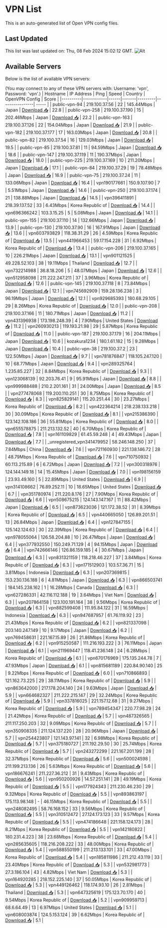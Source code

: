 # VPN List

This is an auto-generated list of Open VPN config files.

## Last Updated

This list was last updated on: Thu, 08 Feb 2024 15:02:12 GMT.
![Alt](https://repobeats.axiom.co/api/embed/186b98318ef1479477931607c1ad7d823f12451f.svg "Repobeats analytics image")

## Available Servers

Below is the list of available VPN servers:

(You may connect to any of these VPN servers with: Username: 'vpn', Password: 'vpn'.)
| Hostname | IP Address | Ping | Speed | Country | OpenVPN Config | Score |
|----------|------------|------|-------|---------|----------------| ----- |
| public-vpn-94 | 219.100.37.56 | 22 | 145.44Mbps | Japan | [Download 📥](./configs/server_0_JP.ovpn) | 22.8 |
| public-vpn-258 | 219.100.37.190 | 15 | 202.46Mbps | Japan | [Download 📥](./configs/server_1_JP.ovpn) | 22.2 |
| public-vpn-163 | 219.100.37.126 | 22 | 154.04Mbps | Japan | [Download 📥](./configs/server_2_JP.ovpn) | 21.9 |
| public-vpn-182 | 219.100.37.177 | 17 | 163.03Mbps | Japan | [Download 📥](./configs/server_3_JP.ovpn) | 20.8 |
| public-vpn-82 | 219.100.37.54 | 16 | 129.03Mbps | Japan | [Download 📥](./configs/server_4_JP.ovpn) | 19.5 |
| public-vpn-85 | 219.100.37.81 | 11 | 94.59Mbps | Japan | [Download 📥](./configs/server_5_JP.ovpn) | 18.6 |
| public-vpn-147 | 219.100.37.119 | 11 | 190.37Mbps | Japan | [Download 📥](./configs/server_6_JP.ovpn) | 18.0 |
| public-vpn-225 | 219.100.37.169 | 10 | 211.20Mbps | Japan | [Download 📥](./configs/server_7_JP.ovpn) | 17.1 |
| public-vpn-84 | 219.100.37.29 | 19 | 78.48Mbps | Japan | [Download 📥](./configs/server_8_JP.ovpn) | 16.9 |
| public-vpn-75 | 219.100.37.24 | 11 | 133.06Mbps | Japan | [Download 📥](./configs/server_9_JP.ovpn) | 16.4 |
| vpn190177661 | 150.9.107.90 | 7 | 5.51Mbps | Japan | [Download 📥](./configs/server_10_JP.ovpn) | 14.6 |
| public-vpn-250 | 219.100.37.174 | 21 | 138.88Mbps | Japan | [Download 📥](./configs/server_11_JP.ovpn) | 14.5 |
| vpn396411891 | 218.39.137.52 | 33 | 6.43Mbps | Korea Republic of | [Download 📥](./configs/server_12_KR.ovpn) | 14.4 |
| vpn696366242 | 103.3.15.25 | 5 | 5.08Mbps | Japan | [Download 📥](./configs/server_13_JP.ovpn) | 14.1 |
| public-vpn-155 | 219.100.37.110 | 14 | 132.66Mbps | Japan | [Download 📥](./configs/server_14_JP.ovpn) | 13.9 |
| public-vpn-130 | 219.100.37.90 | 16 | 167.91Mbps | Japan | [Download 📥](./configs/server_15_JP.ovpn) | 13.6 |
| vpn603793829 | 118.38.31.29 | 26 | 4.59Mbps | Korea Republic of | [Download 📥](./configs/server_16_KR.ovpn) | 13.5 |
| vpn441966453 | 59.17.154.228 | 31 | 6.92Mbps | Korea Republic of | [Download 📥](./configs/server_17_KR.ovpn) | 13.4 |
| public-vpn-206 | 219.100.37.165 | 10 | 226.21Mbps | Japan | [Download 📥](./configs/server_18_JP.ovpn) | 13.1 |
| vpn901121525 | 49.228.52.103 | 38 | 19.11Mbps | Thailand | [Download 📥](./configs/server_19_TH.ovpn) | 12.7 |
| vpn732214988 | 36.8.18.206 | 5 | 48.07Mbps | Japan | [Download 📥](./configs/server_20_JP.ovpn) | 12.6 |
| vpn512958098 | 211.222.247.211 | 37 | 3.96Mbps | Korea Republic of | [Download 📥](./configs/server_21_KR.ovpn) | 12.6 |
| public-vpn-145 | 219.100.37.118 | 8 | 73.84Mbps | Japan | [Download 📥](./configs/server_22_JP.ovpn) | 12.1 |
| vpn745692909 | 159.28.136.238 | 3 | 96.19Mbps | Japan | [Download 📥](./configs/server_23_JP.ovpn) | 12.1 |
| vpn929685393 | 180.68.29.105 | 29 | 8.26Mbps | Korea Republic of | [Download 📥](./configs/server_24_KR.ovpn) | 12.0 |
| public-vpn-208 | 219.100.37.166 | 11 | 180.71Mbps | Japan | [Download 📥](./configs/server_25_JP.ovpn) | 11.2 |
| vpn431396938 | 173.198.248.39 | 4 | 7.90Mbps | United States | [Download 📥](./configs/server_26_US.ovpn) | 11.2 |
| vpn260930213 | 119.193.21.98 | 29 | 5.87Mbps | Korea Republic of | [Download 📥](./configs/server_27_KR.ovpn) | 11.0 |
| public-vpn-187 | 219.100.37.179 | 16 | 204.11Mbps | Japan | [Download 📥](./configs/server_28_JP.ovpn) | 10.6 |
| kozakura1234 | 180.1.61.182 | 15 | 9.28Mbps | Japan | [Download 📥](./configs/server_29_JP.ovpn) | 10.4 |
| public-vpn-38 | 219.100.37.2 | 23 | 122.50Mbps | Japan | [Download 📥](./configs/server_30_JP.ovpn) | 9.7 |
| vpn781876847 | 118.105.247.120 | 10 | 68.77Mbps | Japan | [Download 📥](./configs/server_31_JP.ovpn) | 9.4 |
| vpn289325764 | 1.235.85.227 | 32 | 8.84Mbps | Korea Republic of | [Download 📥](./configs/server_32_KR.ovpn) | 9.3 |
| vpn123068139 | 92.203.76.41 | 9 | 95.91Mbps | Japan | [Download 📥](./configs/server_33_JP.ovpn) | 8.8 |
| vpn999988488 | 210.2.201.161 | 31 | 24.00Mbps | Japan | [Download 📥](./configs/server_34_JP.ovpn) | 8.5 |
| vpn277478068 | 119.200.110.251 | 30 | 8.75Mbps | Korea Republic of | [Download 📥](./configs/server_35_KR.ovpn) | 8.3 |
| vpn825829141 | 115.20.251.44 | 30 | 23.27Mbps | Korea Republic of | [Download 📥](./configs/server_36_KR.ovpn) | 8.2 |
| vpn422364214 | 218.238.133.218 | 30 | 30.09Mbps | Korea Republic of | [Download 📥](./configs/server_37_KR.ovpn) | 8.1 |
| vpn215386390 | 123.142.108.186 | 36 | 55.81Mbps | Korea Republic of | [Download 📥](./configs/server_38_KR.ovpn) | 8.0 |
| vpn655578875 | 211.213.132.52 | 40 | 6.70Mbps | Korea Republic of | [Download 📥](./configs/server_39_KR.ovpn) | 7.8 |
| vpn161109829 | 61.45.59.248 | 4 | 49.43Mbps | Japan | [Download 📥](./configs/server_40_JP.ovpn) | 7.7 |
| _unregistered_vpn341479952 | 58.246.148.250 | 37 | 7.84Mbps | China | [Download 📥](./configs/server_41_CN.ovpn) | 7.6 |
| vpn721160930 | 221.138.146.72 | 28 | 48.79Mbps | Korea Republic of | [Download 📥](./configs/server_42_KR.ovpn) | 7.6 |
| vpn710750932 | 60.113.215.89 | 6 | 6.72Mbps | Japan | [Download 📥](./configs/server_43_JP.ovpn) | 7.2 |
| vpn300318976 | 124.144.149.18 | 14 | 15.45Mbps | Japan | [Download 📥](./configs/server_44_JP.ovpn) | 7.0 |
| vpn198156159 | 23.93.49.160 | 5 | 22.89Mbps | United States | [Download 📥](./configs/server_45_US.ovpn) | 6.9 |
| vpn314108662 | 76.89.252.11 | 10 | 18.65Mbps | United States | [Download 📥](./configs/server_46_US.ovpn) | 6.7 |
| vpn351780974 | 211.220.8.176 | 27 | 7.90Mbps | Korea Republic of | [Download 📥](./configs/server_47_KR.ovpn) | 6.6 |
| vpn508675215 | 124.143.147.167 | 11 | 88.42Mbps | Japan | [Download 📥](./configs/server_48_JP.ovpn) | 6.5 |
| vpn873623036 | 121.172.38.52 | 31 | 8.39Mbps | Korea Republic of | [Download 📥](./configs/server_49_KR.ovpn) | 6.5 |
| vpn440665050 | 126.89.201.51 | 13 | 26.84Mbps | Japan | [Download 📥](./configs/server_50_JP.ovpn) | 6.4 |
| vpn127847155 | 125.142.124.63 | 30 | 22.39Mbps | Korea Republic of | [Download 📥](./configs/server_51_KR.ovpn) | 6.4 |
| vpn978055064 | 126.58.204.88 | 10 | 26.47Mbps | Japan | [Download 📥](./configs/server_52_JP.ovpn) | 6.4 |
| vpn377932550 | 150.249.71.129 | 4 | 94.15Mbps | Japan | [Download 📥](./configs/server_53_JP.ovpn) | 6.4 |
| vpn742666146 | 126.86.159.185 | 4 | 30.67Mbps | Japan | [Download 📥](./configs/server_54_JP.ovpn) | 6.3 |
| vpn831321159 | 118.218.46.227 | 37 | 3.84Mbps | Korea Republic of | [Download 📥](./configs/server_55_KR.ovpn) | 6.3 |
| vpn171512903 | 103.57.36.71 | 15 | 3.81Mbps | Indonesia | [Download 📥](./configs/server_56_ID.ovpn) | 6.3 |
| vpn207369815 | 153.230.136.188 | 6 | 4.81Mbps | Japan | [Download 📥](./configs/server_57_JP.ovpn) | 6.3 |
| vpn866503741 | 184.145.238.162 | 1 | 16.28Mbps | Canada | [Download 📥](./configs/server_58_CA.ovpn) | 6.3 |
| vpn627286331 | 42.116.112.188 | 19 | 3.64Mbps | Viet Nam | [Download 📥](./configs/server_59_VN.ovpn) | 6.3 |
| vpn207864158 | 123.100.191.164 | 38 | 9.56Mbps | Korea Republic of | [Download 📥](./configs/server_60_KR.ovpn) | 6.3 |
| vpn882599408 | 111.95.84.122 | 31 | 16.59Mbps | Indonesia | [Download 📥](./configs/server_61_ID.ovpn) | 6.3 |
| vpn947687957 | 61.76.119.92 | 23 | 21.43Mbps | Korea Republic of | [Download 📥](./configs/server_62_KR.ovpn) | 6.2 |
| vpn821337098 | 203.140.247.149 | 10 | 9.17Mbps | Japan | [Download 📥](./configs/server_63_JP.ovpn) | 6.2 |
| vpn769458631 | 221.167.15.89 | 26 | 21.86Mbps | Korea Republic of | [Download 📥](./configs/server_64_KR.ovpn) | 6.2 |
| vpn915250587 | 111.216.193.222 | 3 | 76.11Mbps | Japan | [Download 📥](./configs/server_65_JP.ovpn) | 6.1 |
| vpn211969447 | 118.41.236.148 | 24 | 6.28Mbps | Korea Republic of | [Download 📥](./configs/server_66_KR.ovpn) | 6.1 |
| vpn670176969 | 175.135.244.78 | 7 | 47.93Mbps | Japan | [Download 📥](./configs/server_67_JP.ovpn) | 6.1 |
| vpn815681189 | 220.84.90.140 | 25 | 9.22Mbps | Korea Republic of | [Download 📥](./configs/server_68_KR.ovpn) | 6.0 |
| vpn710866893 | 121.162.73.225 | 29 | 38.11Mbps | Korea Republic of | [Download 📥](./configs/server_69_KR.ovpn) | 5.9 |
| vpn863642000 | 217.178.204.140 | 24 | 9.63Mbps | Japan | [Download 📥](./configs/server_70_JP.ovpn) | 5.9 |
| vpn664682327 | 211.222.215.147 | 29 | 32.24Mbps | Korea Republic of | [Download 📥](./configs/server_71_KR.ovpn) | 5.9 |
| vpn337816025 | 221.157.12.68 | 31 | 9.27Mbps | Korea Republic of | [Download 📥](./configs/server_72_KR.ovpn) | 5.9 |
| vpn789454347 | 220.77.98.29 | 24 | 21.42Mbps | Korea Republic of | [Download 📥](./configs/server_73_KR.ovpn) | 5.7 |
| vpn487326565 | 211.117.250.203 | 32 | 9.09Mbps | Korea Republic of | [Download 📥](./configs/server_74_KR.ovpn) | 5.7 |
| vpn350908335 | 211.124.137.220 | 28 | 20.96Mbps | Japan | [Download 📥](./configs/server_75_JP.ovpn) | 5.7 |
| vpn254423807 | 121.143.97.141 | 32 | 6.98Mbps | Korea Republic of | [Download 📥](./configs/server_76_KR.ovpn) | 5.7 |
| vpn375180727 | 211.192.29.50 | 30 | 25.74Mbps | Korea Republic of | [Download 📥](./configs/server_77_KR.ovpn) | 5.7 |
| vpn243272299 | 221.167.201.199 | 28 | 32.37Mbps | Korea Republic of | [Download 📥](./configs/server_78_KR.ovpn) | 5.6 |
| vpn500024598 | 211.199.213.136 | 26 | 5.63Mbps | Korea Republic of | [Download 📥](./configs/server_79_KR.ovpn) | 5.6 |
| vpn186676241 | 211.227.36.212 | 31 | 9.43Mbps | Korea Republic of | [Download 📥](./configs/server_80_KR.ovpn) | 5.6 |
| vpn950200926 | 14.57.251.141 | 28 | 49.19Mbps | Korea Republic of | [Download 📥](./configs/server_81_KR.ovpn) | 5.5 |
| vpn177924343 | 211.230.46.230 | 29 | 9.32Mbps | Korea Republic of | [Download 📥](./configs/server_82_KR.ovpn) | 5.5 |
| vpn893863197 | 175.113.98.148 | - | 46.15Mbps | Korea Republic of | [Download 📥](./configs/server_83_KR.ovpn) | 5.5 |
| vpn248082495 | 58.76.168.152 | 33 | 9.56Mbps | Korea Republic of | [Download 📥](./configs/server_84_KR.ovpn) | 5.5 |
| vpn310512472 | 27.124.173.123 | 33 | 9.57Mbps | Korea Republic of | [Download 📥](./configs/server_85_KR.ovpn) | 5.5 |
| vpn474186648 | 221.158.124.173 | 28 | 8.21Mbps | Korea Republic of | [Download 📥](./configs/server_86_KR.ovpn) | 5.5 |
| vpn142180822 | 180.231.4.223 | 38 | 23.68Mbps | Korea Republic of | [Download 📥](./configs/server_87_KR.ovpn) | 5.4 |
| vpn285635605 | 118.216.208.222 | 33 | 48.00Mbps | Korea Republic of | [Download 📥](./configs/server_88_KR.ovpn) | 5.4 |
| vpn588550199 | 211.213.133.101 | 33 | 47.00Mbps | Korea Republic of | [Download 📥](./configs/server_89_KR.ovpn) | 5.4 |
| vpn185811986 | 211.212.43.119 | 33 | 23.40Mbps | Korea Republic of | [Download 📥](./configs/server_90_KR.ovpn) | 5.3 |
| vpn532981773 | 27.3.186.104 | 43 | 4.82Mbps | Viet Nam | [Download 📥](./configs/server_91_VN.ovpn) | 5.3 |
| vpn164920285 | 218.152.225.140 | 37 | 50.05Mbps | Korea Republic of | [Download 📥](./configs/server_92_KR.ovpn) | 5.3 |
| vpn449126462 | 118.174.93.10 | 26 | 2.81Mbps | Thailand | [Download 📥](./configs/server_93_TH.ovpn) | 5.3 |
| vpn647325619 | 175.123.70.170 | 40 | 9.54Mbps | Korea Republic of | [Download 📥](./configs/server_94_KR.ovpn) | 5.2 |
| vpn909959713 | 68.6.64.49 | 13 | 6.97Mbps | United States | [Download 📥](./configs/server_95_US.ovpn) | 5.1 |
| vpn608003874 | 124.5.153.124 | 39 | 6.62Mbps | Korea Republic of | [Download 📥](./configs/server_96_KR.ovpn) | 5.1 |
